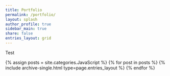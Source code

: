 ```yaml
---
title: Portfolio
permalink: /portfolio/
layout: splash
author_profile: true
sidebar_main: true
share: false
entries_layout: grid
---
```


Test

<!--assign posts에만 변수 변경 -->
{% assign posts = site.categories.JavaScript %}
{% for post in posts %} {% include archive-single.html type=page.entries_layout %} {% endfor %}


